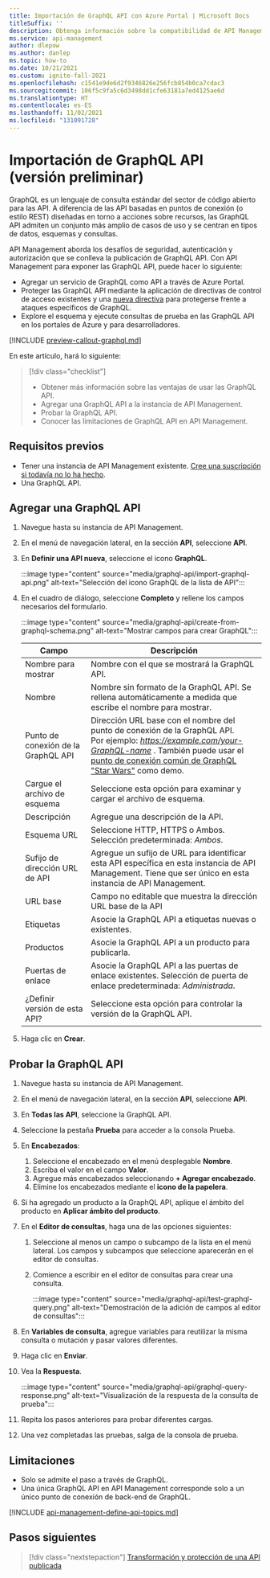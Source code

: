 ```yaml
---
title: Importación de GraphQL API con Azure Portal | Microsoft Docs
titleSuffix: ''
description: Obtenga información sobre la compatibilidad de API Management con GraphQL, agregue una GraphQL API y las limitaciones de GraphQL.
ms.service: api-management
author: dlepow
ms.author: danlep
ms.topic: how-to
ms.date: 10/21/2021
ms.custom: ignite-fall-2021
ms.openlocfilehash: c1541e9de6d2f9346826e256fcb854b0ca7cdac3
ms.sourcegitcommit: 106f5c9fa5c6d3498dd1cfe63181a7ed4125ae6d
ms.translationtype: HT
ms.contentlocale: es-ES
ms.lasthandoff: 11/02/2021
ms.locfileid: "131091728"
---
```

# <a name="import-a-graphql-api-preview"></a>Importación de GraphQL API (versión preliminar)

GraphQL es un lenguaje de consulta estándar del sector de código abierto para las API. A diferencia de las API basadas en puntos de conexión (o estilo REST) diseñadas en torno a acciones sobre recursos, las GraphQL API admiten un conjunto más amplio de casos de uso y se centran en tipos de datos, esquemas y consultas.

API Management aborda los desafíos de seguridad, autenticación y autorización que se conlleva la publicación de GraphQL API. Con API Management para exponer las GraphQL API, puede hacer lo siguiente:
* Agregar un servicio de GraphQL como API a través de Azure Portal.  
* Proteger las GraphQL API mediante la aplicación de directivas de control de acceso existentes y una [nueva directiva](graphql-validation-policies.md) para protegerse frente a ataques específicos de GraphQL. 
* Explore el esquema y ejecute consultas de prueba en las GraphQL API en los portales de Azure y para desarrolladores. 

[!INCLUDE [preview-callout-graphql.md](./includes/preview/preview-callout-graphql.md)]

En este artículo, hará lo siguiente:
> [!div class="checklist"]
> * Obtener más información sobre las ventajas de usar las GraphQL API.
> * Agregar una GraphQL API a la instancia de API Management.
> * Probar la GraphQL API.
> * Conocer las limitaciones de GraphQL API en API Management.

## <a name="prerequisites"></a>Requisitos previos

- Tener una instancia de API Management existente. [Cree una suscripción si todavía no lo ha hecho](get-started-create-service-instance.md).
- Una GraphQL API. 

## <a name="add-a-graphql-api"></a>Agregar una GraphQL API

1. Navegue hasta su instancia de API Management.
1. En el menú de navegación lateral, en la sección **API**, seleccione **API**.
1. En **Definir una API nueva**, seleccione el icono **GraphQL**.

    :::image type="content" source="media/graphql-api/import-graphql-api.png" alt-text="Selección del icono GraphQL de la lista de API":::

1. En el cuadro de diálogo, seleccione **Completo** y rellene los campos necesarios del formulario.

    :::image type="content" source="media/graphql-api/create-from-graphql-schema.png" alt-text="Mostrar campos para crear GraphQL":::

    | Campo | Descripción |
    |----------------|-------|
    | Nombre para mostrar | Nombre con el que se mostrará la GraphQL API. |
    | Nombre | Nombre sin formato de la GraphQL API. Se rellena automáticamente a medida que escribe el nombre para mostrar. |
    | Punto de conexión de la GraphQL API | Dirección URL base con el nombre del punto de conexión de la GraphQL API. <br /> Por ejemplo: *https://example.com/your-GraphQL-name* . También puede usar el [punto de conexión común de GraphQL "Star Wars"](https://swapi-graphql.netlify.app/.netlify/functions/index) como demo. |
    | Cargue el archivo de esquema | Seleccione esta opción para examinar y cargar el archivo de esquema. |
    | Descripción | Agregue una descripción de la API. |
    | Esquema URL | Seleccione HTTP, HTTPS o Ambos. Selección predeterminada: *Ambos*. |
    | Sufijo de dirección URL de API| Agregue un sufijo de URL para identificar esta API específica en esta instancia de API Management. Tiene que ser único en esta instancia de API Management. |
    | URL base | Campo no editable que muestra la dirección URL base de la API |
    | Etiquetas | Asocie la GraphQL API a etiquetas nuevas o existentes. |
    | Productos | Asocie la GraphQL API a un producto para publicarla. |
    | Puertas de enlace | Asocie la GraphQL API a las puertas de enlace existentes. Selección de puerta de enlace predeterminada: *Administrada*. |
    | ¿Definir versión de esta API? | Seleccione esta opción para controlar la versión de la GraphQL API. |
 
1. Haga clic en **Crear**.

## <a name="test-your-graphql-api"></a>Probar la GraphQL API

1. Navegue hasta su instancia de API Management.
1. En el menú de navegación lateral, en la sección **API**, seleccione **API**.
1. En **Todas las API**, seleccione la GraphQL API.
1. Seleccione la pestaña **Prueba** para acceder a la consola Prueba. 
1. En **Encabezados**:
    1. Seleccione el encabezado en el menú desplegable **Nombre**.
    1. Escriba el valor en el campo **Valor**.
    1. Agregue más encabezados seleccionando **+ Agregar encabezado**.
    1. Elimine los encabezados mediante el **icono de la papelera**.
1. Si ha agregado un producto a la GraphQL API, aplique el ámbito del producto en **Aplicar ámbito del producto**.
1. En el **Editor de consultas**, haga una de las opciones siguientes:
    1. Seleccione al menos un campo o subcampo de la lista en el menú lateral. Los campos y subcampos que seleccione aparecerán en el editor de consultas.
    1. Comience a escribir en el editor de consultas para crear una consulta.
    
        :::image type="content" source="media/graphql-api/test-graphql-query.png" alt-text="Demostración de la adición de campos al editor de consultas":::

1. En **Variables de consulta**, agregue variables para reutilizar la misma consulta o mutación y pasar valores diferentes.
1. Haga clic en **Enviar**.
1. Vea la **Respuesta**.

    :::image type="content" source="media/graphql-api/graphql-query-response.png" alt-text="Visualización de la respuesta de la consulta de prueba":::

1. Repita los pasos anteriores para probar diferentes cargas.
1. Una vez completadas las pruebas, salga de la consola de prueba.

## <a name="limitations"></a>Limitaciones

* Solo se admite el paso a través de GraphQL. 
* Una única GraphQL API en API Management corresponde solo a un único punto de conexión de back-end de GraphQL.

[!INCLUDE [api-management-define-api-topics.md](../../includes/api-management-define-api-topics.md)]

## <a name="next-steps"></a>Pasos siguientes
> [!div class="nextstepaction"]
> [Transformación y protección de una API publicada](transform-api.md)
